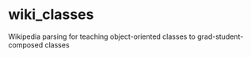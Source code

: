 # wiki_classes
Wikipedia parsing for teaching object-oriented classes to grad-student-composed classes
